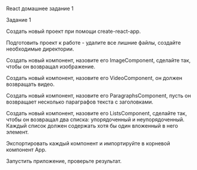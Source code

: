 React домашнее задание 1

Задание 1

Создать новый проект при помощи create-react-app.

Подготовить проект к работе - удалите все лишние файлы, создайте необходимые директории.

Создать новый компонент, назовите его ImageComponent, сделайте так, чтобы он возвращал изображение.

Создать новый компонент, назовите его VideoComponent, он должен возвращать видео.

Создать новый компонент, назовите его ParagraphsComponent, пусть он возвращает несколько параграфов текста с заголовками.

Создать новый компонент, назовите его ListsComponent, сделайте так, чтобы он возвращал два списка: упорядоченный и неупорядоченный. Каждый список должен содержать хотя бы один вложенный в него элемент.

Экспортировать каждый компонент и импортируйте в корневой компонент App.

Запустить приложение, проверьте результат.